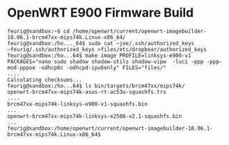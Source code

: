 # OpenWRT E900 Firmware Build
	feurig@sandbox:~$ cd /home/openwrt/current/openwrt-imagebuilder-18.06.1-brcm47xx-mips74k.Linux-x86_64/
	feurig@sandbox:/ho..._64$ sudo cat ~joe/.ssh/authorized_keys ~feurig/.ssh/authorized_keys >files/etc/dropbear/authorized_keys
	feurig@sandbox:/ho...64$ make image PROFILE=linksys-e900-v1 PACKAGES="nano sudo shadow shadow-utils shadow-vipw  -luci -ppp -ppp-mod-pppoe -odhcp6c -odhcpd-ipv6only" FILES="files/"
	....
	Calculating checksums...
	feurig@sandbox:/ho...64$ ls bin/targets/brcm47xx/mips74k/
	openwrt-brcm47xx-mips74k-asus-rt-ac53u-squashfs.trx  
	....
	brcm47xx-mips74k-linksys-e900-v1-squashfs.bin
	...
	openwrt-brcm47xx-mips74k-linksys-e2500-v2.1-squashfs.bin                  ...
	feurig@sandbox:/home/openwrt/current/openwrt-imagebuilder-18.06.1-brcm47xx-mips74k.Linux-x86_64$
	
	